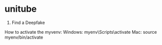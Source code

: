 # unitube

1. Find a Deepfake

How to activate the myvenv:
Windows: myenv\Scripts\activate
Mac: source myenv/bin/activate